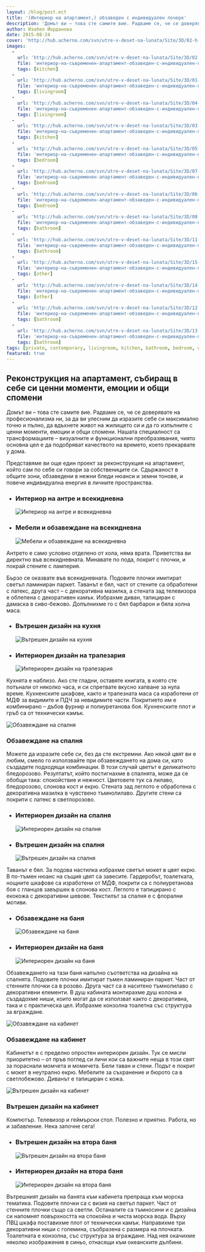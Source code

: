 ```yaml
---
layout: /blog/post.ect
title: '(Интериор на апартамент,) обзаведен с индивидуален почерк'
description: 'Домът ви – това сте самите вие. Радваме се, че се доверявате на професионализма ни, за да ви улесним да изразите себе си максимално точно и пълно, да вдъхнете живот на жилището си и да го изпълните с ценни моменти, емоции и общи спомени Представяме ви още един проект за реконструкция на апартамент, който сам по себе си говори за собствениците си.'
author: Изабел Йорданова
date: 2015-08-24
cover: 'http://hub.acherno.com/svn/utre-v-deset-na-lunata/Site/3D/02-h-F.jpg'
images:
  -
    url: 'http://hub.acherno.com/svn/utre-v-deset-na-lunata/Site/3D/02-h-F.jpg'
    file: 'интериор-на-съвременен-апартамент-обзаведен-с-индивидуален-почерк/интериорен-дизайн-на-трапезария.jpg'
    tags: [kitchen]
  -
    url: 'http://hub.acherno.com/svn/utre-v-deset-na-lunata/Site/3D/01-h-F.jpg'
    file: 'интериор-на-съвременен-апартамент-обзаведен-с-индивидуален-почерк/интериор-на-антре-и-всекидневна.jpg'
    tags: [livingroom]
  -
    url: 'http://hub.acherno.com/svn/utre-v-deset-na-lunata/Site/3D/04-h-F.jpg'
    file: 'интериор-на-съвременен-апартамент-обзаведен-с-индивидуален-почерк/мебели-и-обзавеждане-на-всекидневна.jpg'
    tags: [livingroom]
  -
    url: 'http://hub.acherno.com/svn/utre-v-deset-na-lunata/Site/3D/03-h-F.jpg'
    file: 'интериор-на-съвременен-апартамент-обзаведен-с-индивидуален-почерк/вътрешен-дизайн-на-кухня.jpg'
    tags: [kitchen]
  -
    url: 'http://hub.acherno.com/svn/utre-v-deset-na-lunata/Site/3D/05-s-F.jpg'
    file: 'интериор-на-съвременен-апартамент-обзаведен-с-индивидуален-почерк/обзавеждане-на-спалня.jpg'
    tags: [bedroom]
  -
    url: 'http://hub.acherno.com/svn/utre-v-deset-na-lunata/Site/3D/07-s-F.jpg'
    file: 'интериор-на-съвременен-апартамент-обзаведен-с-индивидуален-почерк/интериорен-дизайн-на-спалня.jpg'
    tags: [bedroom]
  -
    url: 'http://hub.acherno.com/svn/utre-v-deset-na-lunata/Site/3D/06-s-F.jpg'
    file: 'интериор-на-съвременен-апартамент-обзаведен-с-индивидуален-почерк/вътрешен-дизайн-на-спалня.jpg'
    tags: [bedroom]
  -
    url: 'http://hub.acherno.com/svn/utre-v-deset-na-lunata/Site/3D/08-b-F.jpg'
    file: 'интериор-на-съвременен-апартамент-обзаведен-с-индивидуален-почерк/обзавеждане-на-баня.jpg'
    tags: [bathroom]
  -
    url: 'http://hub.acherno.com/svn/utre-v-deset-na-lunata/Site/3D/11-b-F.jpg'
    file: 'интериор-на-съвременен-апартамент-обзаведен-с-индивидуален-почерк/интериорен-дизайн-на-баня.jpg'
    tags: [bathroom]
  -
    url: 'http://hub.acherno.com/svn/utre-v-deset-na-lunata/Site/3D/15-k-F.jpg'
    file: 'интериор-на-съвременен-апартамент-обзаведен-с-индивидуален-почерк/обзавеждане-на-кабинет.jpg'
    tags: [other]
  -
    url: 'http://hub.acherno.com/svn/utre-v-deset-na-lunata/Site/3D/14-k-F.jpg'
    file: 'интериор-на-съвременен-апартамент-обзаведен-с-индивидуален-почерк/вътрешен-дизайн-на-кабинет.jpg'
    tags: [other]
  -
    url: 'http://hub.acherno.com/svn/utre-v-deset-na-lunata/Site/3D/12-bk-F.jpg'
    file: 'интериор-на-съвременен-апартамент-обзаведен-с-индивидуален-почерк/вътрешен-дизайн-на-втора-баня.jpg'
    tags: [bathroom]
  -
    url: 'http://hub.acherno.com/svn/utre-v-deset-na-lunata/Site/3D/13-bk-F.jpg'
    file: 'интериор-на-съвременен-апартамент-обзаведен-с-индивидуален-почерк/интериорен-дизайн-на-втора-баня.jpg'
    tags: [bathroom]
tags: [private, contemporary, livingroom, kitchen, bathroom, bedroom, other]
featured: true
---
```

## **Реконструкция на апартамент**, събиращ в себе си ценни моменти, емоции и общи спомени
Домът ви – това сте самите вие. Радваме се, че се доверявате на професионализма ни, за да ви улесним да изразите себе си максимално точно и пълно, да вдъхнете живот на жилището си и да го изпълните с ценни моменти, емоции и общи спомени. Нашата специалност са трансформациите – визуалните и функционални преобразявания, чиято основна цел е да подобряват качеството на времето, което прекарвате у дома. 

Представяме ви още един проект за реконструкция на апартамент, който сам по себе си говори за собствениците си. Сдържаност в общите зони, обзаведени в нежни бледи нюанси и земни тонове, и повече индивидуална енергия в личните пространства.

-   ### Интериор на **антре и всекидневна**
    ![Интериор на антре и всекидневна](интериор-на-съвременен-апартамент-обзаведен-с-индивидуален-почерк/интериор-на-антре-и-всекидневна.jpg)   
-   ### Мебели и обзавеждане на **всекидневна**
    ![Мебели и обзавеждане на всекидневна](интериор-на-съвременен-апартамент-обзаведен-с-индивидуален-почерк/мебели-и-обзавеждане-на-всекидневна.jpg)

Антрето е само условно отделено от хола, няма врата. Приветства ви директно във всекидневната. Минавате по пода, покрит с плочки, и покрай стените с ламперия.

Бързо се оказвате във всекидневната. Подовите плочки имитират светъл ламиниран паркет. Таванът е бял, част от стените са обработени с латекс, друга част – с декоративна мазилка, а стената зад телевизора е облепена с декоративен камък. Избрахме диван, тапициран с дамаска в сиво-бежово. Допълнихме го с бял барбарон и бяла холна маса.

-   ### Вътрешен дизайн на **кухня**
    ![Вътрешен дизайн на кухня](интериор-на-съвременен-апартамент-обзаведен-с-индивидуален-почерк/вътрешен-дизайн-на-кухня.jpg)
-   ### Интериорен дизайн на **трапезария**
    ![Интериорен дизайн на трапезария](интериор-на-съвременен-апартамент-обзаведен-с-индивидуален-почерк/интериорен-дизайн-на-трапезария.jpg)

Кухнята е наблизо. Ако сте гладни, оставяте книгата, в която сте потънали от няколко часа, и си спретвате вкусно хапване за нула време. Кухненските шкафове, както и трапезната маса са изработени от МДФ за видимите и ПДЧ за невидимите части. Покритието им е комбинирано – дъбов фурнир и полиуретанова боя. Кухненските плот и гръб са от технически камък.

![Обзавеждане на спалня](интериор-на-съвременен-апартамент-обзаведен-с-индивидуален-почерк/обзавеждане-на-спалня.jpg)
### Обзавеждане на **спалня**

Можете да изразите себе си, без да сте екстремни. Ако някой цвят ви е любим, смело го използвайте при обзавеждането на дома си, като създадете подходящи комбинации. В този случай цветът е деликатното бледорозово. Резултатът, който постигнахме в спалнята, може да се обобщи така: спокойствие и нежност. Цветовете тук са лилаво, бледорозово, слонова кост и екрю. Стената зад леглото е обработена с декоративна мазилка в чувствено тъмнолилаво. Другите стени са покрити с латекс в светлорозово.

-   ### Интериорен дизайн на **спалня**
    ![Интериорен дизайн на спалня](интериор-на-съвременен-апартамент-обзаведен-с-индивидуален-почерк/интериорен-дизайн-на-спалня.jpg)
-   ### Вътрешен дизайн на **спалня**
    ![Вътрешен дизайн на спалня](интериор-на-съвременен-апартамент-обзаведен-с-индивидуален-почерк/вътрешен-дизайн-на-спалня.jpg)

Таванът е бял. За подова настилка избрахме светъл мокет в цвят екрю. В по-тъмен нюанс на същия цвят са завесите. Гардеробът, тоалетката, нощните шкафове са изработени от МДФ, покрити са с полиуретанова боя с гланцов завършек в слонова кост. Леглото е тапицирано с екокожа с декоративни шевове. Текстилът за спалня е с флорални мотиви.

-   ### Обзавеждане на **баня**
    ![Обзавеждане на баня](интериор-на-съвременен-апартамент-обзаведен-с-индивидуален-почерк/обзавеждане-на-баня.jpg)
-   ### Интериорен дизайн на **баня**
    ![Интериорен дизайн на баня](интериор-на-съвременен-апартамент-обзаведен-с-индивидуален-почерк/интериорен-дизайн-на-баня.jpg)

Обзавеждането на тази баня напълно съответства на дизайна на спалнята. Подовите плочки имитират тъмен ламиниран паркет. Част от стенните плочки са в розово. Друга част са в наситено тъмнолилаво с декоративни елементи. В душ кабината монтирахме душ колона и създадохме ниши, които могат да се използват както с декоративна, така и с практическа цел. Избрахме конзолна тоалетна със структура за вграждане.

![Обзавеждане на кабинет](интериор-на-съвременен-апартамент-обзаведен-с-индивидуален-почерк/обзавеждане-на-кабинет.jpg)
### Обзавеждане на **кабинет**

Кабинетът е с пределно опростен интериорен дизайн. Тук се мисли приоритетно – от пръв поглед си личи кои са важните неща в този свят за пораснали момчета и момичета. Бели таван и стени. Подът е покрит с мокет в неутрално екрю. Мебелите за съхранение и бюрото са в светлобежово. Диванът е тапициран с кожа.

![Вътрешен дизайн на кабинет](интериор-на-съвременен-апартамент-обзаведен-с-индивидуален-почерк/вътрешен-дизайн-на-кабинет.jpg)
### Вътрешен дизайн на **кабинет**

Компютър. Телевизор и геймърски стол. Полезно и приятно. Работа, но и забавление. Нека започне сега!

-   ### Вътрешен дизайн на **втора баня**
    ![Вътрешен дизайн на втора баня](интериор-на-съвременен-апартамент-обзаведен-с-индивидуален-почерк/вътрешен-дизайн-на-втора-баня.jpg)
-   ### Интериорен дизайн на **втора баня**
    ![Интериорен дизайн на втора баня](интериор-на-съвременен-апартамент-обзаведен-с-индивидуален-почерк/интериорен-дизайн-на-втора-баня.jpg)

Вътрешният дизайн на банята към кабинета препраща към морска тематика. Подовите плочки са с визия на светъл паркет. Част от стенните плочки също са светли. Останалите са тъмносини и с дизайна си напомнят повърхността на спокойна и чиста морска вода. Върху ПВЦ шкафа поставихме плот от технически камък. Направихме три декоративни ниши с големина, съобразена с размера на плочката. Тоалетната е конзолна, със структура за вграждане. Над нея окачихме няколко изображения в синьо, отнасящи към океанските дълбини.
